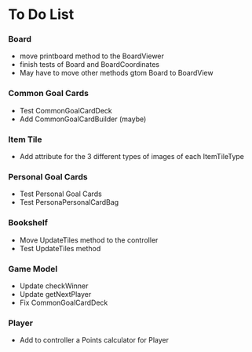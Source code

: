 # To Do List
### Board
- move printboard method to the BoardViewer
- finish tests of Board and BoardCoordinates
- May have to move other methods gtom Board to BoardView

### Common Goal Cards
- Test CommonGoalCardDeck
- Add CommonGoalCardBuilder (maybe)

### Item Tile

- Add attribute for the 3 different types of images of each ItemTileType

### Personal Goal Cards
- Test Personal Goal Cards
- Test PersonaPersonalCardBag 

### Bookshelf
- Move UpdateTiles method to the controller
- Test UpdateTiles method

### Game Model 
- Update checkWinner
- Update getNextPlayer
- Fix CommonGoalCardDeck

### Player
- Add to controller a Points calculator for Player






